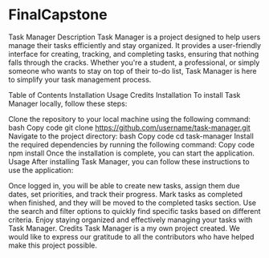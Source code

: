 # FinalCapstone
Task Manager
Description
Task Manager is a project designed to help users manage their tasks efficiently and stay organized. It provides a user-friendly interface for creating, tracking, and completing tasks, ensuring that nothing falls through the cracks. Whether you're a student, a professional, or simply someone who wants to stay on top of their to-do list, Task Manager is here to simplify your task management process.

Table of Contents
Installation
Usage
Credits
Installation
To install Task Manager locally, follow these steps:

Clone the repository to your local machine using the following command:
bash
Copy code
git clone https://github.com/username/task-manager.git
Navigate to the project directory:
bash
Copy code
cd task-manager
Install the required dependencies by running the following command:
Copy code
npm install
Once the installation is complete, you can start the application.
Usage
After installing Task Manager, you can follow these instructions to use the application:

Once logged in, you will be able to create new tasks, assign them due dates, set priorities, and track their progress.
Mark tasks as completed when finished, and they will be moved to the completed tasks section.
Use the search and filter options to quickly find specific tasks based on different criteria.
Enjoy staying organized and effectively managing your tasks with Task Manager.
Credits
Task Manager is a my own  project created.
We would like to express our gratitude to all the contributors who have helped make this project possible.
